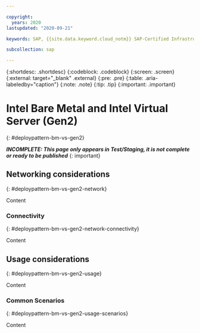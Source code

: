 ```yaml
---

copyright:
  years: 2020
lastupdated: "2020-09-21"

keywords: SAP, {{site.data.keyword.cloud_notm}} SAP-Certified Infrastructure, {{site.data.keyword.ibm_cloud_sap}}, SAP Workloads

subcollection: sap

---
```


{:shortdesc: .shortdesc}
{:codeblock: .codeblock}
{:screen: .screen}
{:external: target="_blank" .external}
{:pre: .pre}
{:table: .aria-labeledby="caption"}
{:note: .note}
{:tip: .tip}
{:important: .important}

# Intel Bare Metal and Intel Virtual Server (Gen2)
{: #deploypattern-bm-vs-gen2}

**_INCOMPLETE: This page only appears in Test/Staging, it is not complete or ready to be published_**
{: important}

## Networking considerations
{: #deploypattern-bm-vs-gen2-network}

Content

### Connectivity
{: #deploypattern-bm-vs-gen2-network-connectivity}

Content


## Usage considerations
{: #deploypattern-bm-vs-gen2-usage}

Content

### Common Scenarios
{: #deploypattern-bm-vs-gen2-usage-scenarios}

Content
